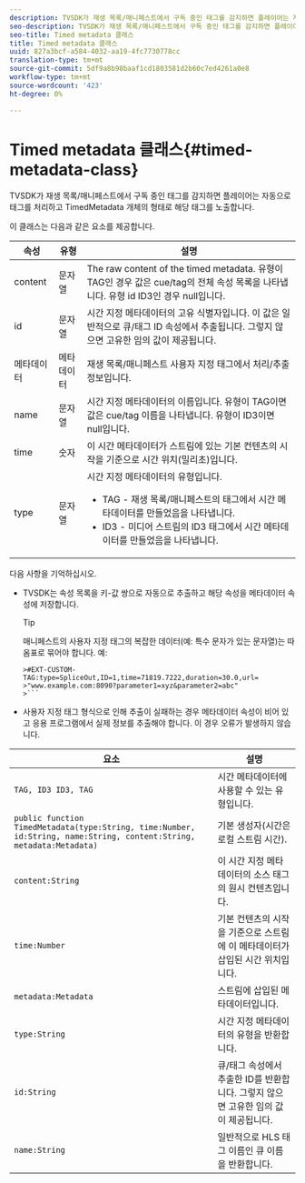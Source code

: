 ```yaml
---
description: TVSDK가 재생 목록/매니페스트에서 구독 중인 태그를 감지하면 플레이어는 자동으로 태그를 처리하고 TimedMetadata 개체의 형태로 해당 태그를 노출합니다.
seo-description: TVSDK가 재생 목록/매니페스트에서 구독 중인 태그를 감지하면 플레이어는 자동으로 태그를 처리하고 TimedMetadata 개체의 형태로 해당 태그를 노출합니다.
seo-title: Timed metadata 클래스
title: Timed metadata 클래스
uuid: 827a3bcf-a584-4032-aa19-4fc7730778cc
translation-type: tm+mt
source-git-commit: 5df9a8b98baaf1cd1803581d2b60c7ed4261a0e8
workflow-type: tm+mt
source-wordcount: '423'
ht-degree: 0%

---
```



# Timed metadata 클래스{#timed-metadata-class}

TVSDK가 재생 목록/매니페스트에서 구독 중인 태그를 감지하면 플레이어는 자동으로 태그를 처리하고 TimedMetadata 개체의 형태로 해당 태그를 노출합니다.

이 클래스는 다음과 같은 요소를 제공합니다.

<table id="table_FFC56AC5B1E04DA99C9309C0223ABA90"> 
 <thead> 
  <tr> 
   <th colname="col1" class="entry"> 속성 </th> 
   <th colname="col02" class="entry"> 유형 </th> 
   <th colname="col2" class="entry"> 설명 </th> 
  </tr>
 </thead>
 <tbody> 
  <tr> 
   <td colname="col1"><span class="codeph"> content</span> </td> 
   <td colname="col02"> 문자열 </td> 
   <td colname="col2"> The raw content of the timed metadata. 유형이 TAG인 경우 값은 cue/tag의 전체 속성 목록을 나타냅니다. 유형 id ID3인 경우 null입니다. </td> 
  </tr> 
  <tr> 
   <td colname="col1"><span class="codeph"> id</span> </td> 
   <td colname="col02"> 문자열 </td> 
   <td colname="col2"> 시간 지정 메타데이터의 고유 식별자입니다. 이 값은 일반적으로 큐/태그 ID 속성에서 추출됩니다. 그렇지 않으면 고유한 임의 값이 제공됩니다. </td> 
  </tr> 
  <tr> 
   <td colname="col1"><span class="codeph"> 메타데이터</span> </td> 
   <td colname="col02"> 메타데이터 </td> 
   <td colname="col2"> 재생 목록/매니페스트 사용자 지정 태그에서 처리/추출 정보입니다. </td> 
  </tr> 
  <tr> 
   <td colname="col1"><span class="codeph"> name</span> </td> 
   <td colname="col02"> 문자열 </td> 
   <td colname="col2">시간 지정 메타데이터의 이름입니다. 유형이 <span class="codeph"> TAG</span>이면 값은 cue/tag 이름을 나타냅니다. 유형이 <span class="codeph"> ID3</span>이면 null입니다. </td> 
  </tr> 
  <tr> 
   <td colname="col1"><span class="codeph"> time</span> </td> 
   <td colname="col02"> 숫자 </td> 
   <td colname="col2"> 이 시간 메타데이터가 스트림에 있는 기본 컨텐츠의 시작을 기준으로 시간 위치(밀리초)입니다. </td> 
  </tr> 
  <tr> 
   <td colname="col1"><span class="codeph"> type</span> </td> 
   <td colname="col02"> 문자열 </td> 
   <td colname="col2">시간 지정 메타데이터의 유형입니다. 
    <ul id="ul_70FBFB33E9F846D8B38592560CCE9560"> 
     <li id="li_739D30561BFB4D9B97DF212E4880BA2C">TAG - 재생 목록/매니페스트의 태그에서 시간 메타데이터를 만들었음을 나타냅니다. </li> 
     <li id="li_E785E1DEF1CC4D9DBE7764E5D05EFAFC">ID3 - 미디어 스트림의 ID3 태그에서 시간 메타데이터를 만들었음을 나타냅니다. </li> 
    </ul> </td> 
  </tr> 
 </tbody> 
</table>

<!--<a id="section_737CC47997F74F80A3C5C6171ADE120E"></a>-->

다음 사항을 기억하십시오.

* TVSDK는 속성 목록을 키-값 쌍으로 자동으로 추출하고 해당 속성을 메타데이터 속성에 저장합니다.

   >[!TIP]
   >
   >매니페스트의 사용자 지정 태그의 복잡한 데이터(예: 특수 문자가 있는 문자열)는 따옴표로 묶어야 합니다. 예:
   >
   >
   ```
   >#EXT-CUSTOM-TAG:type=SpliceOut,ID=1,time=71819.7222,duration=30.0,url=
   >"www.example.com:8090?parameter1=xyz&parameter2=abc"
   >```

* 사용자 지정 태그 형식으로 인해 추출이 실패하는 경우 메타데이터 속성이 비어 있고 응용 프로그램에서 실제 정보를 추출해야 합니다. 이 경우 오류가 발생하지 않습니다.

| 요소 | 설명 |
|---|---|
| `TAG, ID3 ID3, TAG` | 시간 메타데이터에 사용할 수 있는 유형입니다. |
| `public function TimedMetadata(type:String, time:Number, id:String, name:String, content:String, metadata:Metadata)` | 기본 생성자(시간은 로컬 스트림 시간). |
| `content:String` | 이 시간 지정 메타데이터의 소스 태그의 원시 컨텐츠입니다. |
| `time:Number` | 기본 컨텐츠의 시작을 기준으로 스트림에 이 메타데이터가 삽입된 시간 위치입니다. |
| `metadata:Metadata` | 스트림에 삽입된 메타데이터입니다. |
| `type:String` | 시간 지정 메타데이터의 유형을 반환합니다. |
| `id:String` | 큐/태그 속성에서 추출한 ID를 반환합니다. 그렇지 않으면 고유한 임의 값이 제공됩니다. |
| `name:String` | 일반적으로 HLS 태그 이름인 큐 이름을 반환합니다. |


